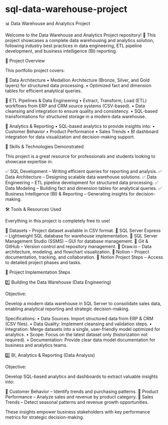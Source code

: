 # sql-data-warehouse-project

📊 Data Warehouse and Analytics Project

Welcome to the Data Warehouse and Analytics Project repository! 🚀
This project showcases a complete data warehousing and analytics solution, following industry best practices in data engineering, ETL pipeline development, and business intelligence (BI) reporting.

📖 Project Overview

This portfolio project covers:

🔹 Data Architecture
	•	Medallion Architecture (Bronze, Silver, and Gold layers) for structured data processing.
	•	Optimized fact and dimension tables for efficient analytical queries.

🔹 ETL Pipelines & Data Engineering
	•	Extract, Transform, Load (ETL) workflows from ERP and CRM source systems (CSV-based).
	•	Data cleansing and integration to ensure quality and consistency.
	•	SQL-based transformations for structured storage in a modern data warehouse.

🔹 Analytics & Reporting
	•	SQL-based analytics to provide insights into:
	•	Customer Behavior
	•	Product Performance
	•	Sales Trends
	•	BI dashboard integration for data visualization and decision-making support.

🎯 Skills & Technologies Demonstrated

This project is a great resource for professionals and students looking to showcase expertise in:

✅ SQL Development – Writing efficient queries for reporting and analysis.
✅ Data Architecture – Designing scalable data warehouse solutions.
✅ Data Engineering – ETL pipeline development for structured data processing.
✅ Data Modeling – Building fact and dimension tables for analytical queries.
✅ Business Intelligence (BI) & Reporting – Generating insights for decision-making.

🛠️ Tools & Resources Used

Everything in this project is completely free to use!

🔹 Datasets – Project dataset available in CSV format.
🔹 SQL Server Express – Lightweight SQL database for warehouse implementation.
🔹 SQL Server Management Studio (SSMS) – GUI for database management.
🔹 Git & GitHub – Version control and repository management.
🔹 Draw.io – Data architecture, modeling, and flowchart visualization.
🔹 Notion – Project documentation, tracking, and collaboration.
🔹 Notion Project Steps – Access to detailed project phases and tasks.

🚀 Project Implementation Steps

1️⃣ Building the Data Warehouse (Data Engineering)

Objective:

Develop a modern data warehouse in SQL Server to consolidate sales data, enabling analytical reporting and strategic decision-making.

Specifications:
	•	Data Sources: Import structured data from ERP & CRM (CSV files).
	•	Data Quality: Implement cleansing and validation steps.
	•	Integration: Merge datasets into a single, user-friendly model optimized for analytics.
	•	Scope: Focus on the latest dataset only (historization not required).
	•	Documentation: Provide clear data model documentation for business and analytics teams.

2️⃣ BI, Analytics & Reporting (Data Analysis)

Objective:

Develop SQL-based analytics and dashboards to extract valuable insights into:

📌 Customer Behavior – Identify trends and purchasing patterns.
📌 Product Performance – Analyze sales and revenue by product category.
📌 Sales Trends – Detect seasonal patterns and revenue growth opportunities.

These insights empower business stakeholders with key performance metrics for strategic decision-making.
